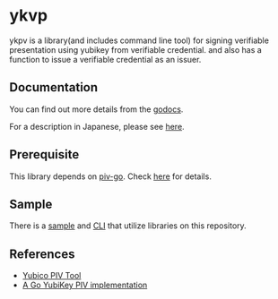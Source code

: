 # ykvp

ykpv is a library(and includes command line tool) for signing verifiable presentation using yubikey from verifiable credential.
and also has a function to issue a verifiable credential as an issuer.

## Documentation 

You can find out more details from the [godocs](https://pkg.go.dev/github.com/kinyoubenkyokai/ykvp).

For a description in Japanese, please see [here](README.ja.md).

## Prerequisite

This library depends on [piv-go](https://github.com/go-piv/piv-go). Check [here](https://github.com/go-piv/piv-go#installation) for details.

## Sample

There is a [sample](https://github.com/KinyouBenkyokai/ykvp/tree/main/sample) and [CLI](https://github.com/KinyouBenkyokai/ykvp/tree/main/cmd/ykvpcli) that utilize libraries on this repository.

## References
- [Yubico PIV Tool](https://developers.yubico.com/yubico-piv-tool/YubiKey_PIV_introduction.html)
- [A Go YubiKey PIV implementation](https://github.com/go-piv/piv-go)